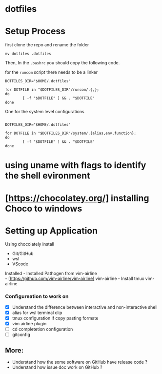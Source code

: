 # dotfiles

# Setup Process

first clone the repo and rename the folder

```
mv dotfiles .dotfiles
```

Then, In the `.bashrc` you should copy the following code. 

for the `runcom` script there needs to be a linker
```
DOTFILES_DIR="$HOME/.dotfiles"

for DOTFILE in "$DOTFILES_DIR"/runcom/.{,};
do
        [ -f "$DOTFILE" ] && . "$DOTFILE"
done

```

One for the system level configurations

```

DOTFILES_DIR="$HOME/.dotfiles"

for DOTFILE in "$DOTFILES_DIR"/system/.{alias,env,function};
do
        [ -f "$DOTFILE" ] && . "$DOTFILE"
done

```

# using uname with flags to identify the shell evironment

# [https://chocolatey.org/] installing Choco to windows


# Setting up Application 
Using chocolately install
 - Git/GitHub
 - wsl
 - VScode

Installed 
	- Installed Pathogen from vim-airline  
	- [https://github.com/vim-airline/vim-airline] vim-airline
	- Install tmux vim-airline


### Configureation to work on 
 - [X] Understand the difference between interactive and non-interactive shell
 - [X] alias for wsl terminal clip 
 - [X] tmux configuration if copy pasting formate
 - [X] vim airline plugin 
 - [ ] cd completetion configuration 
 - [ ] gitconfig  

## More:
 * Understand how the some software on GitHub have release code ?
 * Understand how issue doc work on GitHub ? 
 
